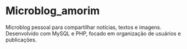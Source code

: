 # Microblog_amorim
Microblog pessoal para compartilhar notícias, textos e imagens. Desenvolvido com MySQL e PHP, focado em organização de usuários e publicações.
